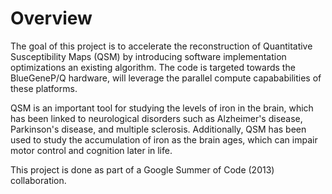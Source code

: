 Overview
========

The goal of this project is to accelerate the reconstruction of Quantitative Susceptibility Maps (QSM) by introducing software implementation optimizations an existing algorithm. The code is targeted towards the BlueGeneP/Q hardware,  will leverage the parallel compute capababilities of these platforms. 

QSM is an important tool for studying the levels of iron in the brain, which has been linked to neurological disorders such as Alzheimer's disease, Parkinson's disease, and multiple sclerosis. Additionally, QSM has been used to study the accumulation of iron as the brain ages, which can impair motor control and cognition later in life.

This project is done as part of a Google Summer of Code (2013) collaboration.

